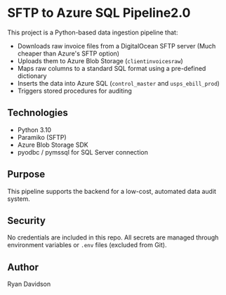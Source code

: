 # SFTP to Azure SQL Pipeline2.0

This project is a Python-based data ingestion pipeline that:
- Downloads raw invoice files from a DigitalOcean SFTP server (Much cheaper than Azure's SFTP option)
- Uploads them to Azure Blob Storage (`clientinvoicesraw`)
- Maps raw columns to a standard SQL format using a pre-defined dictionary
- Inserts the data into Azure SQL (`control_master` and `usps_ebill_prod`)
- Triggers stored procedures for auditing

## Technologies
- Python 3.10
- Paramiko (SFTP)
- Azure Blob Storage SDK
- pyodbc / pymssql for SQL Server connection

## Purpose
This pipeline supports the backend for a low-cost, automated data audit system.

## Security
No credentials are included in this repo. All secrets are managed through environment variables or `.env` files (excluded from Git).

## Author
Ryan Davidson
